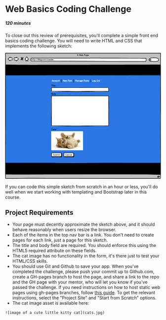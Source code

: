 [//]: <> (author: Benjamin White)
[//]: <> (type: challenge)
[//]: <> (time: 120)

# Web Basics Coding Challenge
##### 120 minutes

To close out this review of prerequisites, you'll complete a simple front end basics coding challenge. You will need to write HTML and CSS that implements the following sketch:

![challenge sketch](web-basics-challenge.png)

If you can code this simple sketch from scratch in an hour or less, you'll do well when we start working with templating and Bootstrap later in this course.

## Project Requirements

*   Your page must decently approximate the sketch above, and it should behave reasonably when users resize the browser.
*   Each of the items in the top nav bar is a link. You don't need to create pages for each link, just a page for this sketch.
*   The title and body field are required. You should enforce this using the HTML5 required attribute on these fields.
*   The cat image has no functionality in the form, it's there just to test your HTML/CSS skills. 
*	You should use Git and Github to save your app. When you've completed the challenge, please push your commit up to Github.com, create a GH-pages branch to host the page, and share a link to the repo and the GH page with your mentor, who will let you know if you've passed the challenge. If you need instructions on how to host static web pages using gh-pages branches, follow [this guide](https://pages.github.com/). To get the relevant instructions, select the "Project Site" and "Start from Scratch" options.
*    The cat image asset is available here: 
    
    ![image of a cute little kitty cat](cats.jpg)

